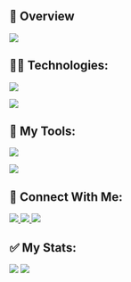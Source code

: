 <!--<div id="header" align="center">
  <img src="https://raw.githubusercontent.com/coder7475/coder7475/main/banner.png"  />
</div>
!-->
## 📖 Overview

![](http://github-profile-summary-cards.vercel.app/api/cards/profile-details?username=coder7475&theme=blue_green)

<!---
## 🚀 About Me:

Hello! I'm Robiul Hossain, a Software Engineer focusing on backend devleopment. !--->

<!--
**coder7475/coder7475** is a ✨ _special_ ✨ repository because its `README.md` (this file) appears on your GitHub profile.

Here are some ideas to get you started:

- 🤔 I’m thinking about creating
- 👯 I’m looking to collaborate on ...
- 🌱 I’m currently learning ...
- 😄 Pronouns: ...
-  Fun fact: ...
-->


## 👨‍💻 Technologies:

<!-- <p>
  <a href="https://skillicons.dev">
    <img src="https://skillicons.dev/icons?i=html,css,javascript" />
  </a>
</p> -->
<p>
    <img src="https://skillicons.dev/icons?i=html,css,javascript,typescript,tailwindcss,react,nextjs,redux" />
</p>

<p >
    <img src="https://skillicons.dev/icons?i=firebase,nodejs,expressjs,python,mongodb,postgres,vitest,cypress" />
</p>

## 🔧 My Tools:

<p >
    <img src="https://skillicons.dev/icons?i=linux,windows,vscode,git,bash" />
</p>

<p >
    <img src="https://skillicons.dev/icons?i=postman,discord,vite,github,npm" />
</p>


## 👥 Connect With Me:

<div>
    <a href="https://skillicons.dev">
      <img src="https://skillicons.dev/icons?i=linkedin" />
  </a>
  
  <a href="mailto:robiulhossain7475@gmail.com">
      <img src="https://skillicons.dev/icons?i=gmail" />
  </a>
  
  <a href="https://x.com/robiul7475">
      <img src="https://skillicons.dev/icons?i=twitter" />
  </a>
</div>


## ✅ My Stats:
![](http://github-profile-summary-cards.vercel.app/api/cards/stats?username=coder7475&theme=blue_green) ![](http://github-profile-summary-cards.vercel.app/api/cards/most-commit-language?username=coder7475&theme=blue_green)
<!--
 [![GitHub Streak](https://github-readme-streak-stats.demolab.com?user=coder7475&theme=vue-dark)](https://git.io/streak-stats) 
![](http://github-profile-summary-cards.vercel.app/api/cards/productive-time?username=coder7475&theme=blue_green&utcOffset=6) 
-->
